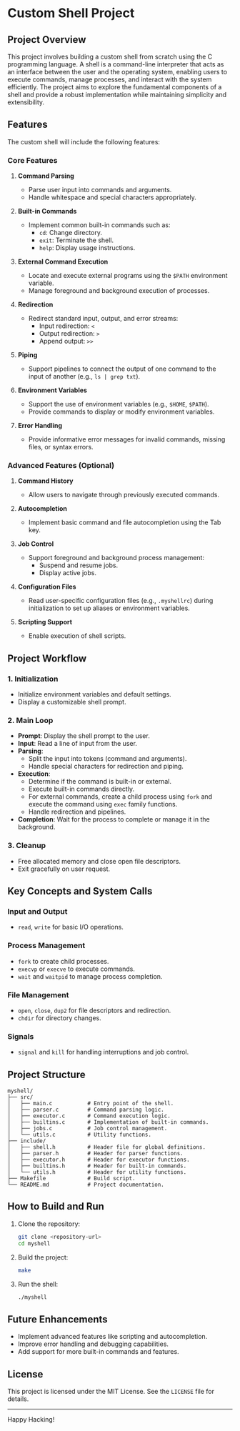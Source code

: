 # Custom Shell Project

## Project Overview
This project involves building a custom shell from scratch using the C programming language. A shell is a command-line interpreter that acts as an interface between the user and the operating system, enabling users to execute commands, manage processes, and interact with the system efficiently. The project aims to explore the fundamental components of a shell and provide a robust implementation while maintaining simplicity and extensibility.

## Features
The custom shell will include the following features:

### Core Features
1. **Command Parsing**
   - Parse user input into commands and arguments.
   - Handle whitespace and special characters appropriately.

2. **Built-in Commands**
   - Implement common built-in commands such as:
     - `cd`: Change directory.
     - `exit`: Terminate the shell.
     - `help`: Display usage instructions.

3. **External Command Execution**
   - Locate and execute external programs using the `$PATH` environment variable.
   - Manage foreground and background execution of processes.

4. **Redirection**
   - Redirect standard input, output, and error streams:
     - Input redirection: `<`
     - Output redirection: `>`
     - Append output: `>>`

5. **Piping**
   - Support pipelines to connect the output of one command to the input of another (e.g., `ls | grep txt`).

6. **Environment Variables**
   - Support the use of environment variables (e.g., `$HOME`, `$PATH`).
   - Provide commands to display or modify environment variables.

7. **Error Handling**
   - Provide informative error messages for invalid commands, missing files, or syntax errors.

### Advanced Features (Optional)
1. **Command History**
   - Allow users to navigate through previously executed commands.

2. **Autocompletion**
   - Implement basic command and file autocompletion using the Tab key.

3. **Job Control**
   - Support foreground and background process management:
     - Suspend and resume jobs.
     - Display active jobs.

4. **Configuration Files**
   - Read user-specific configuration files (e.g., `.myshellrc`) during initialization to set up aliases or environment variables.

5. **Scripting Support**
   - Enable execution of shell scripts.

## Project Workflow

### 1. Initialization
- Initialize environment variables and default settings.
- Display a customizable shell prompt.

### 2. Main Loop
- **Prompt**: Display the shell prompt to the user.
- **Input**: Read a line of input from the user.
- **Parsing**:
  - Split the input into tokens (command and arguments).
  - Handle special characters for redirection and piping.
- **Execution**:
  - Determine if the command is built-in or external.
  - Execute built-in commands directly.
  - For external commands, create a child process using `fork` and execute the command using `exec` family functions.
  - Handle redirection and pipelines.
- **Completion**: Wait for the process to complete or manage it in the background.

### 3. Cleanup
- Free allocated memory and close open file descriptors.
- Exit gracefully on user request.

## Key Concepts and System Calls
### Input and Output
- `read`, `write` for basic I/O operations.

### Process Management
- `fork` to create child processes.
- `execvp` or `execve` to execute commands.
- `wait` and `waitpid` to manage process completion.

### File Management
- `open`, `close`, `dup2` for file descriptors and redirection.
- `chdir` for directory changes.

### Signals
- `signal` and `kill` for handling interruptions and job control.

## Project Structure
```
myshell/
├── src/
│   ├── main.c           # Entry point of the shell.
│   ├── parser.c         # Command parsing logic.
│   ├── executor.c       # Command execution logic.
│   ├── builtins.c       # Implementation of built-in commands.
│   ├── jobs.c           # Job control management.
│   └── utils.c          # Utility functions.
├── include/
│   ├── shell.h          # Header file for global definitions.
│   ├── parser.h         # Header for parser functions.
│   ├── executor.h       # Header for executor functions.
│   ├── builtins.h       # Header for built-in commands.
│   └── utils.h          # Header for utility functions.
├── Makefile             # Build script.
└── README.md            # Project documentation.
```

## How to Build and Run
1. Clone the repository:
   ```bash
   git clone <repository-url>
   cd myshell
   ```

2. Build the project:
   ```bash
   make
   ```

3. Run the shell:
   ```bash
   ./myshell
   ```

## Future Enhancements
- Implement advanced features like scripting and autocompletion.
- Improve error handling and debugging capabilities.
- Add support for more built-in commands and features.

## License
This project is licensed under the MIT License. See the `LICENSE` file for details.

---

Happy Hacking!

